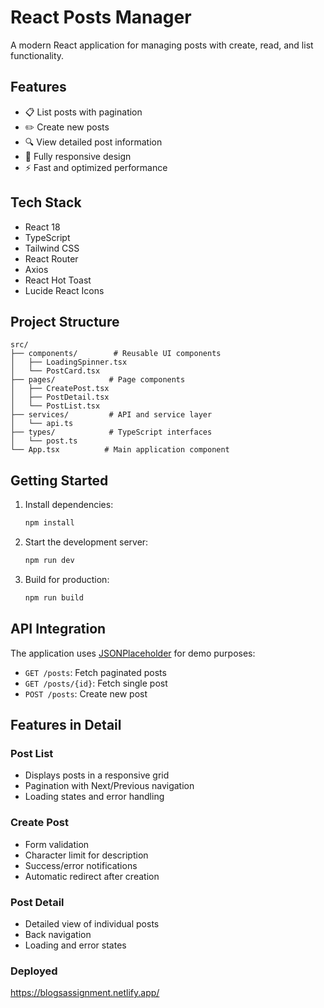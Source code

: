 # React Posts Manager

A modern React application for managing posts with create, read, and list functionality.

## Features

- 📋 List posts with pagination
- ✏️ Create new posts
- 🔍 View detailed post information
- 📱 Fully responsive design
- ⚡ Fast and optimized performance

## Tech Stack

- React 18
- TypeScript
- Tailwind CSS
- React Router
- Axios
- React Hot Toast
- Lucide React Icons

## Project Structure

```
src/
├── components/        # Reusable UI components
│   ├── LoadingSpinner.tsx
│   └── PostCard.tsx
├── pages/            # Page components
│   ├── CreatePost.tsx
│   ├── PostDetail.tsx
│   └── PostList.tsx
├── services/         # API and service layer
│   └── api.ts
├── types/            # TypeScript interfaces
│   └── post.ts
└── App.tsx          # Main application component
```

## Getting Started

1. Install dependencies:
   ```bash
   npm install
   ```

2. Start the development server:
   ```bash
   npm run dev
   ```

3. Build for production:
   ```bash
   npm run build
   ```

## API Integration

The application uses [JSONPlaceholder](https://jsonplaceholder.typicode.com) for demo purposes:

- `GET /posts`: Fetch paginated posts
- `GET /posts/{id}`: Fetch single post
- `POST /posts`: Create new post

## Features in Detail

### Post List
- Displays posts in a responsive grid
- Pagination with Next/Previous navigation
- Loading states and error handling

### Create Post
- Form validation
- Character limit for description
- Success/error notifications
- Automatic redirect after creation

### Post Detail
- Detailed view of individual posts
- Back navigation
- Loading and error states

### Deployed
https://blogsassignment.netlify.app/

